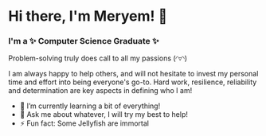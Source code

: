 # Hi there, I'm Meryem! 👋
### I'm a ✨ Computer Science Graduate ✨

Problem-solving truly does call to all my passions   (◜▿◝)

I am always happy to help others, and will not hesitate to invest my personal time 
and effort into being everyone's go-to. 
Hard work, resilience, reliability and determination are key aspects in defining who I am!

- 🌱 I’m currently learning a bit of everything!
- 💬 Ask me about whatever, I will try my best to help!
- ⚡ Fun fact: Some Jellyfish are immortal

